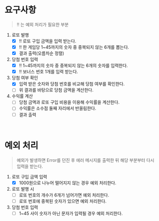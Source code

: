 # 요구사항

> ‼️ 는 예외 처리가 필요한 부분

1. 로또 발행
   - [x] ‼️ 로또 구입 금액을 입력 받는다.
   - [x] ‼️ 한 게임당 1~45까지의 숫자 중 중복되지 않는 6개를 뽑는다.
   - [x] 결과 출력(오름차순 정렬)
2. 당첨 번호 입력
   - [x] ‼️ 1~45까지의 숫자 중 중복되지 않는 6개의 숫자를 입력한다.
   - [x] ‼️ 보너스 번호 1개를 입력 받는다.
3. 당첨 여부 확인
   - [x] 입력 받은 숫자와 당첨 번호를 비교해 당첨 여부를 확인한다.
   - [ ] 위 결과를 바탕으로 당첨 금액을 계산한다.
4. 수익률 계산
   - [ ] 당첨 금액과 로또 구입 비용을 이용해 수익률을 계산한다.
   - [ ] 수익률은 소수점 둘째 자리에서 반올림한다.
   - [ ] 결과 출력

<br/>

# 예외 처리

> 예외가 발생하면 Error를 던진 후 에러 메시지를 출력한 뒤 해당 부분부터 다시 입력을 받는다.

1. 로또 구입 금액 입력
   - [x] 1000원으로 나누어 떨어지지 않는 경우 예외 처리한다.
2. 로또 발행 시
   - [ ] 로또 번호의 개수가 6개가 넘어가면 예외 처리한다.
   - [ ] 로또 번호에 중복된 숫자가 있으면 예외 처리한다.
3. 당첨 번호 입력
   - [ ] 1~45 사이 숫자가 아닌 문자가 입력될 경우 예외 처리한다.
